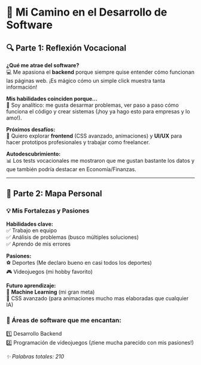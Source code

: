 # 🚀 Mi Camino en el Desarrollo de Software  

## 🔍 Parte 1: Reflexión Vocacional  

**¿Qué me atrae del software?**  
💻 Me apasiona el **backend** porque siempre quise entender cómo funcionan las páginas web. ¡Es mágico cómo un simple click muestra tanta información!  

**Mis habilidades coinciden porque...**  
🧠 Soy analítico: me gusta desarmar problemas, ver paso a paso cómo funciona el código y crear sistemas (¡hoy ya hago esto para empresas y lo amo!).  

**Próximos desafíos:**  
🎨 Quiero explorar **frontend** (CSS avanzado, animaciones) y **UI/UX** para hacer prototipos profesionales y trabajar como freelancer.  

**Autodescubrimiento:**  
📊 Los tests vocacionales me mostraron que me gustan bastante los datos y que también podría destacar en Economía/Finanzas.  

---  

## 🧭 Parte 2: Mapa Personal  

### 💡 Mis Fortalezas y Pasiones  

**Habilidades clave:**  
✅ Trabajo en equipo  
✅ Análisis de problemas (busco múltiples soluciones)  
✅ Aprendo de mis errores  

**Pasiones:**  
⚽ Deportes (Me declaro bueno en casi todos los deportes)  
🎮 Videojuegos (mi hobby favorito)  

**Futuro aprendizaje:**  
🤖 **Machine Learning** (mi gran meta)  
🎨 CSS avanzado (para animaciones mucho mas elaboradas que cualquier IA)  

### 🌟 Áreas de software que me encantan:  
1️⃣ Desarrollo Backend  
2️⃣ Programación de videojuegos (¡tiene mucha parecido con mis pasiones!)  

*✨ Palabras totales: 210*  